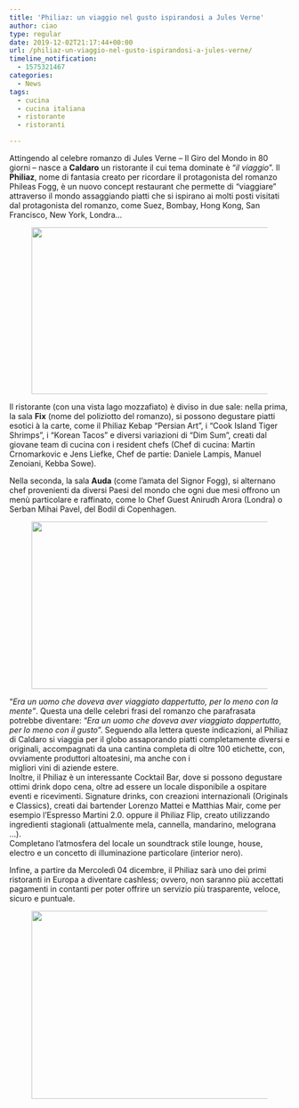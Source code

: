 ```yaml
---
title: 'Philiaz: un viaggio nel gusto ispirandosi a Jules Verne'
author: ciao
type: regular
date: 2019-12-02T21:17:44+00:00
url: /philiaz-un-viaggio-nel-gusto-ispirandosi-a-jules-verne/
timeline_notification:
  - 1575321467
categories:
  - News
tags:
  - cucina
  - cucina italiana
  - ristorante
  - ristoranti

---
```

Attingendo al celebre romanzo di Jules Verne – Il Giro del Mondo in 80 giorni – nasce a **Caldaro** un ristorante il cui tema dominate è “_il viaggio_”. Il **Philiaz**, nome di fantasia creato per ricordare il protagonista del romanzo Phileas Fogg, è un nuovo concept restaurant che permette di “viaggiare” attraverso il mondo assaggiando piatti che si ispirano ai molti posti visitati dal protagonista del romanzo, come Suez, Bombay, Hong Kong, San Francisco, New York, Londra…

<div class="wp-block-image">
  <figure class="aligncenter size-large is-resized"><img loading="lazy" decoding="async" src="images/wp-content/uploads/2019/12/lq-pheliaz-ts_b6a2581.jpg?w=1024" class="wp-image-713" width="451" height="300" /></figure>
</div>

Il ristorante (con una vista lago mozzafiato) è diviso in due sale: nella prima, la sala **Fix** (nome del poliziotto del romanzo), si possono degustare piatti esotici à la carte, come il Philiaz Kebap “Persian Art”, i “Cook Island Tiger Shrimps”, i “Korean Tacos” e diversi variazioni di “Dim Sum”, creati dal giovane team di cucina con i resident chefs (Chef di cucina: Martin Crnomarkovic e Jens Liefke, Chef de partie: Daniele Lampis, Manuel Zenoiani, Kebba Sowe).

Nella seconda, la sala **Auda** (come l’amata del Signor Fogg), si alternano chef provenienti da diversi Paesi del mondo che ogni due mesi offrono un menù particolare e raffinato, come lo Chef Guest Anirudh Arora (Londra) o Serban Mihai Pavel, del Bodil di Copenhagen.

<div class="wp-block-image">
  <figure class="aligncenter size-large is-resized"><img loading="lazy" decoding="async" src="images/wp-content/uploads/2019/12/lq-pheliaz-ts_b6a2607.jpg?w=1024" class="wp-image-714" width="453" height="301" /></figure>
</div>

  
“_Era un uomo che doveva aver viaggiato dappertutto, per lo meno con la mente”_. Questa una delle celebri frasi del romanzo che parafrasata potrebbe diventare: “_Era un uomo che doveva aver viaggiato dappertutto, per lo meno con il gusto_”. Seguendo alla lettera queste indicazioni, al Philiaz di Caldaro si viaggia per il globo assaporando piatti completamente diversi e originali, accompagnati da una cantina completa di oltre 100 etichette, con, ovviamente produttori altoatesini, ma anche con i  
migliori vini di aziende estere.  
Inoltre, il Philiaz è un interessante Cocktail Bar, dove si possono degustare ottimi drink dopo cena, oltre ad essere un locale disponibile a ospitare eventi e ricevimenti. Signature drinks, con creazioni internazionali (Originals e Classics), creati dai bartender Lorenzo Mattei e Matthias Mair, come per esempio l’Espresso Martini 2.0. oppure il Philiaz Flip, creato utilizzando ingredienti stagionali (attualmente mela, cannella, mandarino, melograna …).  
Completano l’atmosfera del locale un soundtrack stile lounge, house, electro e un concetto di illuminazione particolare (interior nero).

  
Infine, a partire da Mercoledì 04 dicembre, il Philiaz sarà uno dei primi ristoranti in Europa a diventare cashless; ovvero, non saranno più accettati pagamenti in contanti per poter offrire un servizio più trasparente, veloce, sicuro e puntuale.

<div class="wp-block-image">
  <figure class="aligncenter size-large is-resized"><img loading="lazy" decoding="async" src="images/wp-content/uploads/2019/12/lq-pheliaz-ts_b6a3176.jpg?w=1024" class="wp-image-716" width="508" height="338" /></figure>
</div>